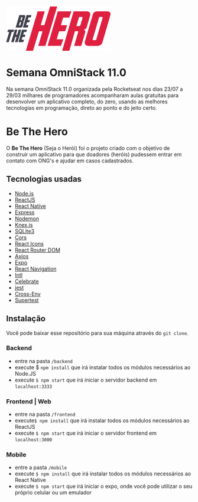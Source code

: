 ![enter image description here](https://raw.githubusercontent.com/klebsoncarneiro/be-the-hero/master/mobile/src/assets/logo@3x.png)

# Semana OmniStack 11.0

Na semana OmniStack 11.0 organizada pela Rocketseat nos dias 23/07 a 29/03 milhares de programadores acompanharam aulas gratuitas para desenvolver um aplicativo completo, do zero, usando as melhores tecnologias em programação, direto ao ponto e do jeito certo.


# Be The Hero

O **Be The Hero** (Seja o Herói) foi o projeto criado com o objetivo de construir um aplicativo para que doadores (heróis) pudessem entrar em contato com ONG's e ajudar em casos cadastrados.

## Tecnologias usadas

-   [Node.js](https://nodejs.org/)
-   [ReactJS](https://reactjs.org)
-   [React Native](https://reactnative.dev)
-   [Express](https://expressjs.com/)
-   [Nodemon](https://nodemon.io)
-   [Knex.js](http://knexjs.org)
-   [SQLite3](https://www.sqlite.org)
-   [Cors](https://www.npmjs.com/package/cors)
-   [React Icons](https://react-icons.netlify.com/#/)
-   [React Router DOM](https://www.npmjs.com/package/react-router-dom)
-   [Axios](https://github.com/axios/axios)
-   [Expo](https://expo.io/)
-   [React Navigation](https://reactnavigation.org/)
-   [Intl](https://www.npmjs.com/package/react-intl)
-   [Celebrate](https://www.npmjs.com/package/celebrate)
-   [jest](https://jestjs.io/)
-   [Cross-Env](https://www.npmjs.com/package/cross-env)
-   [Supertest](https://www.npmjs.com/package/supertest)


## Instalação

Você pode baixar esse repositório para sua máquina através do `git clone`.

### Backend
-   entre na pasta  `/backend`
-   execute $ `npm install`  que irá instalar todos os módulos necessários ao Node.JS
-   execute `$ npm start` que irá iniciar o servidor backend em `localhost:3333`

### Frontend | Web
-   entre na pasta  `/frontend`  
-   execute`$ npm install` que irá instalar todos os módulos necessários ao ReactJS
-   execute `$ npm start`  que irá iniciar o servidor frontend em  `localhost:3000`

### Mobile
-   entre a pasta  `/mobile` 
-   execute `$ npm install` que irá instalar todos os módulos necessários ao React Native
-   execute `$ npm start`  que irá iniciar o expo, onde você pode utilizar o seu próprio celular ou um emulador
